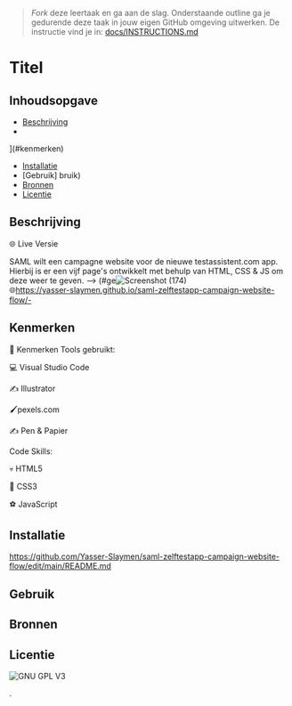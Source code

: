 > _Fork_ deze leertaak en ga aan de slag. Onderstaande outline ga je gedurende deze taak in jouw eigen GitHub omgeving uitwerken. De instructie vind je in: [docs/INSTRUCTIONS.md](docs/INSTRUCTIONS.md)

# Titel
<!-- Saml-zelftestapp-campaignwebsite-->

## Inhoudsopgave

  * [Beschrijving](#beschrijving)
  *
](#kenmerken)
  * [Installatie](#installatie)
  * [Gebruik]
bruik)
  * [Bronnen](#bronnen)
  * [Licentie](#licentie)

## Beschrijving
🌐 Live Versie

SAML wilt een campagne website voor de nieuwe testassistent.com app. Hierbij is er een vijf page's ontwikkelt met behulp van HTML, CSS & JS om deze weer te geven. -->
 (#ge![Screenshot (174)](https://user-images.githubusercontent.com/90189815/147141874-4647ac13-c97f-4f1f-a649-7f4cf13a7d1b.png)  
🌐https://yasser-slaymen.github.io/saml-zelftestapp-campaign-website-flow/-

## Kenmerken
🐸 Kenmerken
Tools gebruikt:

💻 Visual Studio Code

✍️ Illustrator

🖌pexels.com

✍️ Pen & Papier

Code Skills:

💀 HTML5

🧍 CSS3

⚽ JavaScript

## Installatie
https://github.com/Yasser-Slaymen/saml-zelftestapp-campaign-website-flow/edit/main/README.md

## Gebruik

## Bronnen

## Licentie

![GNU GPL V3](https://www.gnu.org/graphics/gplv3-127x51.png)

.
